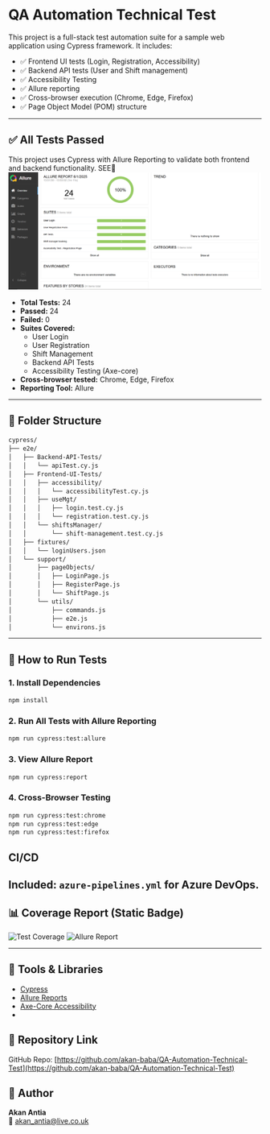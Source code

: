 # QA Automation Technical Test

This project is a full-stack test automation suite for a sample web application using Cypress framework. It includes:

- ✅ Frontend UI tests (Login, Registration, Accessibility)
- ✅ Backend API tests (User and Shift management)
- ✅ Accessibility Testing
- ✅ Allure reporting
- ✅ Cross-browser execution (Chrome, Edge, Firefox)
- ✅ Page Object Model (POM) structure

---

## ✅ All Tests Passed

This project uses Cypress with Allure Reporting to validate both frontend and backend functionality.
SEE🧪
![Full Allure Report - 100% Passed]( ./assets/allure-report-summary-2.png)

- **Total Tests:** 24  
- **Passed:** 24  
- **Failed:** 0  
- **Suites Covered:**  
  - User Login  
  - User Registration  
  - Shift Management  
  - Backend API Tests  
  - Accessibility Testing (Axe-core)  
- **Cross-browser tested:** Chrome, Edge, Firefox  
- **Reporting Tool:** Allure

---

## 📁 Folder Structure

```bash
cypress/
├── e2e/
│   ├── Backend-API-Tests/
│   │   └── apiTest.cy.js
│   ├── Frontend-UI-Tests/
│   │   ├── accessibility/
│   │   │   └── accessibilityTest.cy.js
│   │   ├── useMgt/
│   │   │   ├── login.test.cy.js
│   │   │   └── registration.test.cy.js
│   │   └── shiftsManager/
│   │       └── shift-management.test.cy.js
│   ├── fixtures/
│   │   └── loginUsers.json
│   └── support/
│       ├── pageObjects/
│       │   ├── LoginPage.js
│       │   ├── RegisterPage.js
│       │   └── ShiftPage.js
│       └── utils/
│           ├── commands.js
│           ├── e2e.js
│           └── environs.js
```

---

## 🚀 How to Run Tests

### 1. Install Dependencies

```bash
npm install
```

### 2. Run All Tests with Allure Reporting

```bash
npm run cypress:test:allure
```

### 3. View Allure Report

```bash
npm run cypress:report
```

### 4. Cross-Browser Testing

```bash
npm run cypress:test:chrome
npm run cypress:test:edge
npm run cypress:test:firefox
```
## CI/CD

Included: `azure-pipelines.yml` for Azure DevOps.
---

## 📊 Coverage Report (Static Badge)

![Test Coverage](https://img.shields.io/badge/Test--Run-24%20passed-brightgreen)
![Allure Report](https://img.shields.io/badge/Allure-Report-blueviolet)

---

## 🧪 Tools & Libraries

- [Cypress](https://www.cypress.io/)
- [Allure Reports](https://docs.qameta.io/allure/)
- [Axe-Core Accessibility](https://github.com/dequelabs/axe-core)
-

## 🔗 Repository Link

GitHub Repo: [https://github.com/akan-baba/QA-Automation-Technical-Test](https://github.com/akan-baba/QA-Automation-Technical-Test)

## 👤 Author
**Akan Antia**  
📧 [akan_antia@live.co.uk](mailto:akan_antia@live.co.uk) 